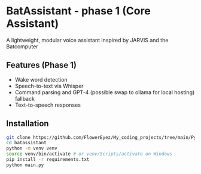 # BatAssistant - phase 1 (Core Assistant)

A lightweight, modular voice assistant inspired by JARVIS and the Batcomputer

## Features (Phase 1)
- Wake word detection
- Speech-to-text via Whisper
- Command parsing and GPT-4 (possible swap to ollama for local hosting) fallback
- Text-to-speech responses

## Installation

```bash
git clone https://github.com/FlowerEyez/My_coding_projects/tree/main/Python/batassistant.git
cd batassistant
python -m venv venv
source venv/bin/activate # or venv/Scripts/activate on Windows
pip install -r requirements.txt
python main.py